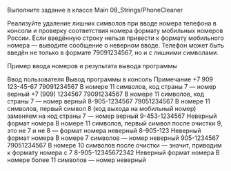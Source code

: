 Выполните задание в классе Main 08_Strings/PhoneCleaner

Реализуйте удаление лишних символов при вводе номера телефона в консоли и проверку соответствия номера формату мобильных номеров России. Если введённую строку нельзя привести к формату мобильного номера — выводите сообщение о неверном вводе. Телефон может быть введён не только в формате 79091234567, но и с лишними символами.

Пример ввода номеров и результата вывода программы

Ввод пользователя	Вывод программы в консоль	Примечание
+7 909 123-45-67	79091234567	В номере 11 символов, код страны 7 — номер верный
+7 (909) 1234567	79091234567	В номере 11 символов, код страны 7 — номер верный
8-905-1234567	79051234567	В номере 11 символов, первый символ 8 (код выхода на мобильный номер) заменяем на код страны 7 — номер верный
9-453-1234567	Неверный формат номера	В номере 11 символов, первый символ после очистки 9, это не 7 и не 8 — формат номера неверный
8-905-123	Неверный формат номера	В номере 7 символов — номер неверный
905-1234567	79051234567	В номере 10 символов после очистки — значит, приводим к формату номера с 7
8-905-12345672342	Неверный формат номера	В номере более 11 символов — номер неверный

